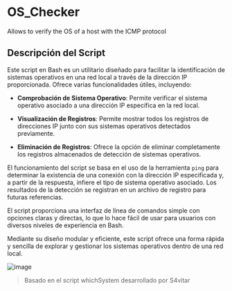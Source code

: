 # OS_Checker
Allows to verify the OS of a host with the ICMP protocol
## Descripción del Script

Este script en Bash es un utilitario diseñado para facilitar la identificación de sistemas operativos en una red local a través de la dirección IP proporcionada. Ofrece varias funcionalidades útiles, incluyendo:

- **Comprobación de Sistema Operativo**: Permite verificar el sistema operativo asociado a una dirección IP específica en la red local.
  
- **Visualización de Registros**: Permite mostrar todos los registros de direcciones IP junto con sus sistemas operativos detectados previamente.

- **Eliminación de Registros**: Ofrece la opción de eliminar completamente los registros almacenados de detección de sistemas operativos.

El funcionamiento del script se basa en el uso de la herramienta `ping` para determinar la existencia de una conexión con la dirección IP especificada y, a partir de la respuesta, infiere el tipo de sistema operativo asociado. Los resultados de la detección se registran en un archivo de registro para futuras referencias.

El script proporciona una interfaz de línea de comandos simple con opciones claras y directas, lo que lo hace fácil de usar para usuarios con diversos niveles de experiencia en Bash.

Mediante su diseño modular y eficiente, este script ofrece una forma rápida y sencilla de explorar y gestionar los sistemas operativos dentro de una red local.

![image](https://github.com/S4njer/OS_Checker/assets/125299897/bd70c898-c593-4570-ac18-8bf21e215aaf)

> Basado en el script whichSystem desarrollado por S4vitar
